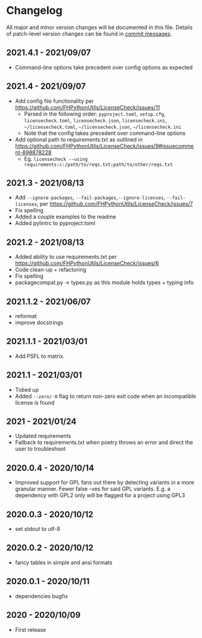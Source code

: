 # Changelog
All major and minor version changes will be documented in this file. Details of
patch-level version changes can be found in [commit messages](../../commits/master).

## 2021.4.1 - 2021/09/07
- Command-line options take precedent over config options as expected

## 2021.4 - 2021/09/07
- Add config file functionality per https://github.com/FHPythonUtils/LicenseCheck/issues/11
  - Parsed in the following order: `pyproject.toml`, `setup.cfg`, `licensecheck.toml`, `licensecheck.json`, `licensecheck.ini`, `~/licensecheck.toml`, `~/licensecheck.json`, `~/licensecheck.ini`
  - Note that the config takes precedent over command-line options
- Add optional path to requirements.txt as outlined in https://github.com/FHPythonUtils/LicenseCheck/issues/9#issuecomment-898878228
  - Eg. `licensecheck --using requirements:c:/path/to/reqs.txt;path/to/other/reqs.txt`

## 2021.3 - 2021/08/13
- Add `--ignore-packages`, `--fail-packages`,`--ignore-licenses`, `--fail-licenses`, per https://github.com/FHPythonUtils/LicenseCheck/issues/7
- Fix spelling
- Added a couple examples to the readme
- Added pylintrc to pyproject.toml


## 2021.2 - 2021/08/13
- Added ability to use requirements.txt per https://github.com/FHPythonUtils/LicenseCheck/issues/6
- Code clean-up + refactoring
- Fix spelling
- packagecompat.py → types.py as this module holds types + typing info

## 2021.1.2 - 2021/06/07
- reformat
- improve docstrings

## 2021.1.1 - 2021/03/01
- Add PSFL to matrix.

## 2021.1 - 2021/03/01
- Tidied up
- Added `--zero/-0` flag to return non-zero exit code when an incompatible
  license is found

## 2021 - 2021/01/24
- Updated requirements
- Fallback to requirements.txt when poetry throws an error and direct the user
  to troubleshoot

## 2020.0.4 - 2020/10/14
- Improved support for GPL fans out there by detecting variants in a more
  granular manner. Fewer false -ves for said GPL variants. E.g. a dependency with
  GPL2 only will be flagged for a project using GPL3

## 2020.0.3 - 2020/10/12
- set stdout to utf-8

## 2020.0.2 - 2020/10/12
- fancy tables in simple and ansi formats

## 2020.0.1 - 2020/10/11
- dependencies bugfix

## 2020 - 2020/10/09
- First release

